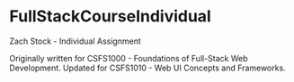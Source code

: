 # FullStackCourseIndividual
Zach Stock - Individual Assignment

Originally written for CSFS1000 - Foundations of Full-Stack Web Development.
Updated for CSFS1010 - Web UI Concepts and Frameworks.